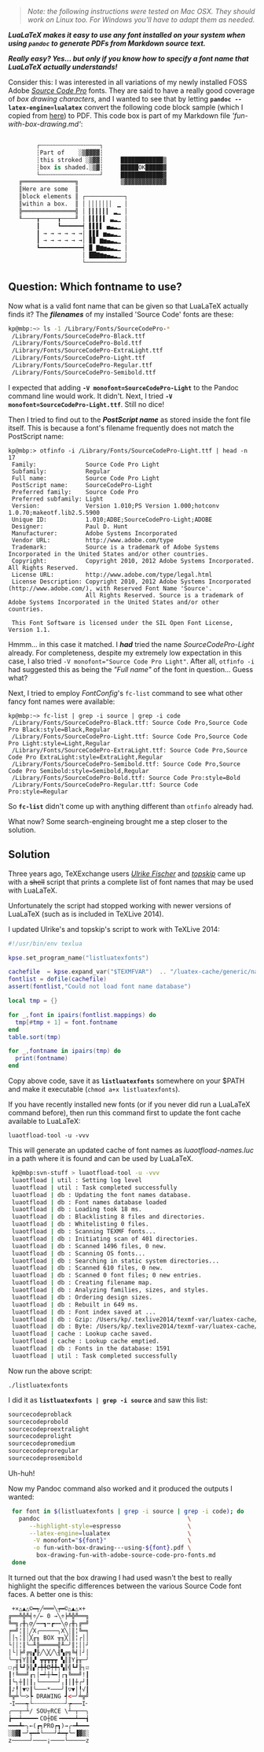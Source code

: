 > *Note: the following instructions were tested on Mac OSX. They should work on Linux too. For Windows you'll have to adapt them as needed.*

***LuaLaTeX makes it easy to use any font installed on your system when using `pandoc` to generate PDFs from Markdown source text.***

***Really easy? Yes... but only if you know how to specify a font name that LuaLaTeX actually understands!***

Consider this: I was interested in all variations of my newly installed FOSS Adobe [*Source Code Pro*](https://github.com/adobe-fonts/source-code-pro) fonts. They are said to have a really good coverage of *box drawing characters*, and I wanted to see that by letting **`pandoc --latex-engine=lualatex`** convert the following code block sample (which I copied from [here](http://adobe-type-tools.github.io/boxDrawing/)) to PDF. This code box is part of my Markdown file *'fun-with-box-drawing.md'*:

```python

        ┌╌╌╌╌╌╌╌╌╌╌╌╌╌╌╌╌╌┐
        ┆Part of    ░▒▓▓▓▓┆
        ┆this stroked ░▒▓▓┆     ████████████▒
        ┆box is shaded.░▒▓┆     █████OK█████▓
        └╌╌╌╌╌╌╌╌╌╌╌╌╌╌╌╌╌┘     ████████████▓
   ╔═══════════════╗            ▒▓▓▓▓▓▓▓▓▓▓▓▓
   ║Here are some  ║
   ║block elements ║ ┌───────────┐
   ║within a box.  ║ │ ▏▏▏▏▏▏▏ ▁ │
   ╠═══════════════╣ │ ▎▎▎▎▎▎ ▂▁ │
   ╙────┰─────┰────╜ │ ▍▍▍▍▍ ▃▂▁ │
        ┃     ┗━━━━━━┥ ▌▌▌▌ ▄▃▂▁ │
        ┃ → → → → → →│ ▋▋▋ ▅▄▃▂▁ │
        ┃ → → → → → →│ ▊▊ ▆▅▄▃▂▁ │
        ┗━━━━━━━━━━━━┥ ▉ ▇▆▅▄▃▂▁ │
                     │ ██▇▆▅▄▃▂▁ │
                     └───────────┘


```

## Question: Which fontname to use?

Now what is a valid font name that can be given so that LuaLaTeX actually finds it? The ***filenames*** of my installed 'Source Code' fonts are these:

```bash
kp@mbp:~> ls -1 /Library/Fonts/SourceCodePro-*
 /Library/Fonts/SourceCodePro-Black.ttf
 /Library/Fonts/SourceCodePro-Bold.ttf
 /Library/Fonts/SourceCodePro-ExtraLight.ttf
 /Library/Fonts/SourceCodePro-Light.ttf
 /Library/Fonts/SourceCodePro-Regular.ttf
 /Library/Fonts/SourceCodePro-Semibold.ttf
```

I expected that adding **`-V monofont=SourceCodePro-Light`** to the Pandoc command line would work. It didn't. Next, I tried **`-V monofont=SourceCodePro-Light.ttf`**. Still no dice!

Then I tried to find out to the ***PostScript name*** as stored inside the font file itself. This is because a font's filename frequently does not match the PostScript name:

```
kp@mbp:> otfinfo -i /Library/Fonts/SourceCodePro-Light.ttf | head -n 17
 Family:              Source Code Pro Light
 Subfamily:           Regular
 Full name:           Source Code Pro Light
 PostScript name:     SourceCodePro-Light
 Preferred family:    Source Code Pro
 Preferred subfamily: Light
 Version:             Version 1.010;PS Version 1.000;hotconv 1.0.70;makeotf.lib2.5.5900
 Unique ID:           1.010;ADBE;SourceCodePro-Light;ADOBE
 Designer:            Paul D. Hunt
 Manufacturer:        Adobe Systems Incorporated
 Vendor URL:          http://www.adobe.com/type
 Trademark:           Source is a trademark of Adobe Systems Incorporated in the United States and/or other countries.
 Copyright:           Copyright 2010, 2012 Adobe Systems Incorporated. All Rights Reserved.
 License URL:         http://www.adobe.com/type/legal.html
 License Description: Copyright 2010, 2012 Adobe Systems Incorporated (http://www.adobe.com/), with Reserved Font Name 'Source'.
                      All Rights Reserved. Source is a trademark of Adobe Systems Incorporated in the United States and/or other countries.

 This Font Software is licensed under the SIL Open Font License, Version 1.1.

```

Hmmm... in this case it matched. I ***had*** tried the name *SourceCodePro-Light* already. For completeness, despite my extremely low expectation in this case, I also tried `-V monofont="Source Code Pro Light"`. After all, `otfinfo -i` had suggested this as being the *"Full name"* of the font in question... Guess what?

Next, I tried to employ *FontConfig*'s `fc-list` command to see what other fancy font names were available:

```
kp@mbp:~> fc-list | grep -i source | grep -i code
 /Library/Fonts/SourceCodePro-Black.ttf: Source Code Pro,Source Code Pro Black:style=Black,Regular
 /Library/Fonts/SourceCodePro-Light.ttf: Source Code Pro,Source Code Pro Light:style=Light,Regular
 /Library/Fonts/SourceCodePro-ExtraLight.ttf: Source Code Pro,Source Code Pro ExtraLight:style=ExtraLight,Regular
 /Library/Fonts/SourceCodePro-Semibold.ttf: Source Code Pro,Source Code Pro Semibold:style=Semibold,Regular
 /Library/Fonts/SourceCodePro-Bold.ttf: Source Code Pro:style=Bold
 /Library/Fonts/SourceCodePro-Regular.ttf: Source Code Pro:style=Regular
``` 

So **`fc-list`** didn't come up with anything different than `otfinfo` already had.

What now? Some search-engineing brought me a step closer to the solution.


## Solution

Three years ago, TeXExchange users *[Ulrike Fischer](http://tex.stackexchange.com/users/2388/ulrike-fischer)* and *[topskip](http://tex.stackexchange.com/users/243/topskip)* came up with a ~~shell~~ script that prints a complete list of font names that may be used with LuaLaTeX. 

Unfortunately the script had stopped working with newer versions of LuaLaTeX (such as is included in TeXLive 2014). 

I updated Ulrike's and topskip's script to work with TeXLive 2014:

```lua
#!/usr/bin/env texlua

kpse.set_program_name("listluatexfonts")

cachefile  = kpse.expand_var("$TEXMFVAR")  .. "/luatex-cache/generic/names/luaotfload-names.luc"
fontlist = dofile(cachefile)
assert(fontlist,"Could not load font name database")

local tmp = {}

for _,font in ipairs(fontlist.mappings) do
  tmp[#tmp + 1] = font.fontname
end
table.sort(tmp)

for _,fontname in ipairs(tmp) do
  print(fontname)
end
```

Copy above code, save it as **`listluatexfonts`** somewhere on your $PATH and make it executable (`chmod a+x listluatexfonts`).

If you have recently installed new fonts (or if you never did run a LuaLaTeX command before), then run this command first to update the font cache available to LuaLaTeX:

    luaotfload-tool -u -vvv

This will generate an updated cache of font names as *luaotfload-names.luc* in a path where it is found and can be used by LuaLaTeX.

```bash
 kp@mbp:svn-stuff > luaotfload-tool -u -vvv
 luaotfload | util : Setting log level
 luaotfload | util : Task completed successfully
 luaotfload | db : Updating the font names database.
 luaotfload | db : Font names database loaded
 luaotfload | db : Loading took 18 ms.
 luaotfload | db : Blacklisting 8 files and directories.
 luaotfload | db : Whitelisting 0 files.
 luaotfload | db : Scanning TEXMF fonts...
 luaotfload | db : Initiating scan of 401 directories.
 luaotfload | db : Scanned 1496 files, 0 new.
 luaotfload | db : Scanning OS fonts...
 luaotfload | db : Searching in static system directories...
 luaotfload | db : Scanned 610 files, 0 new.
 luaotfload | db : Scanned 0 font files; 0 new entries.
 luaotfload | db : Creating filename map.
 luaotfload | db : Analyzing families, sizes, and styles.
 luaotfload | db : Ordering design sizes.
 luaotfload | db : Rebuilt in 649 ms.
 luaotfload | db : Font index saved at ...
 luaotfload | db : Gzip: /Users/kp/.texlive2014/texmf-var/luatex-cache/generic/names/luaotfload-names.lua.gz
 luaotfload | db : Byte: /Users/kp/.texlive2014/texmf-var/luatex-cache/generic/names/luaotfload-names.luc
 luaotfload | cache : Lookup cache saved.
 luaotfload | cache : Lookup cache emptied.
 luaotfload | db : Fonts in the database: 1591
 luaotfload | util : Task completed successfully
```

Now run the above script:

    ./listluatexfonts


I did it as **`listluatexfonts | grep -i source`** and saw this list:

```python
sourcecodeproblack
sourcecodeprobold
sourcecodeproextralight
sourcecodeprolight
sourcecodepromedium
sourcecodeproregular
sourcecodeprosemibold
```

Uh-huh!

Now my Pandoc command also worked and it produced the outputs I wanted:

```bash
 for font in $(listluatexfonts | grep -i source | grep -i code); do
   pandoc                                          \
      --highlight-style=espresso                   \
      --latex-engine=lualatex                      \
       -V monofont="${font}"                       \
       -o fun-with-box-drawing---using-${font}.pdf \
        box-drawing-fun-with-adobe-source-code-pro-fonts.md
 done
``` 

It turned out that the box drawing I had used wasn't the best to really highlight the specific differences between the various Source Code font faces. A better one is this:

```noweb
 +×△▲△©━┭╱═══╲┮━©△▲△×+
╔══╩╬╩╡÷╱← 0 →╲÷╞╩╬╩══╗
╚═╗╭╫╮ợ╱┅┅┓┅┏┅┅╲ọ╭╫╮╔═╝
╒═╝╎║┊╱X╭─────╮X╲┊║╎╚═╕
││┐╎║┊╳╓╖ BOX ╥╖╳┊║╎┌││
└││╎║╰─╨╠═════╣╨─╯║╎││┘
│└│╞╝╔╗▞╟╱╲╳╱╲╢▚╔╗╚╡│┘│
╰─╥┧Y║║▞ ┳┳┳┳┳ ▚║║Y┟╥─╯
☐┌╢┗┛╠║▞┍╇╇Ø╇╇┑▚║╣┗┛╟┐☑
┃!╚══╝┎┐│━┵┼┶━│┌┒╚══╝!┃
┃└┐┼┃│┃╷└─────┘╷┃│┃┼┌┘┃
┃♪╿│▼▽┃╰───*───╯┃▽▼│╿√┃
╚╦╧╰─>┡ DRAWING ┩<─╯╧╦╝
╶I┉┉┉┭└┄┄┄┄┄┄┄┄┄┘┮┉┉┉I╴
╭──┬─┴/ SOU┬RCE \┴─┬──╮
┢━━┷━━━━╸CO┼DE╺━━━━┷━━┪
━━━┻╾╮←(┏┑PRO┍┓)→╭╼┻━━━
░▒▓▌─╯┯━┷└───┘┷━┯╰─▐▓▒░
z─────┘────¡────└─────z
```

